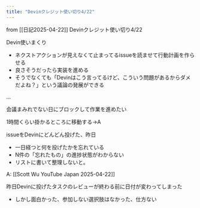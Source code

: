 ```yaml
---
title: "Devinクレジット使い切り4/22"
---
```


from [[日記2025-04-22]]
Devinクレジット使い切り4/22

Devin使いまくり
- ネクストアクションが見えなくて止まってるissueを読ませて行動計画を作らせる
- 良さそうだったら実装を進める
- そうでなくても「Devinはこう言ってるけど、こういう問題があるからダメだよね？」という議論の発展ができる

...

会議まみれでない日にブロックして作業を進めたい

1時間くらい掛かるところに移動する→A

issueをDevinにどんどん投げた、昨日
- 一日経つと何を投げたかを忘れている
- N件の「忘れたもの」の進捗状態がわからない
- リストに書いて整理しないと。

A: [[Scott Wu YouTube Japan 2025-04-22]]

昨日Devinに投げたタスクのレビューが終わる前に日付が変わってしまった
- しかし面白かった、参加しない選択肢はなかった、仕方ない

